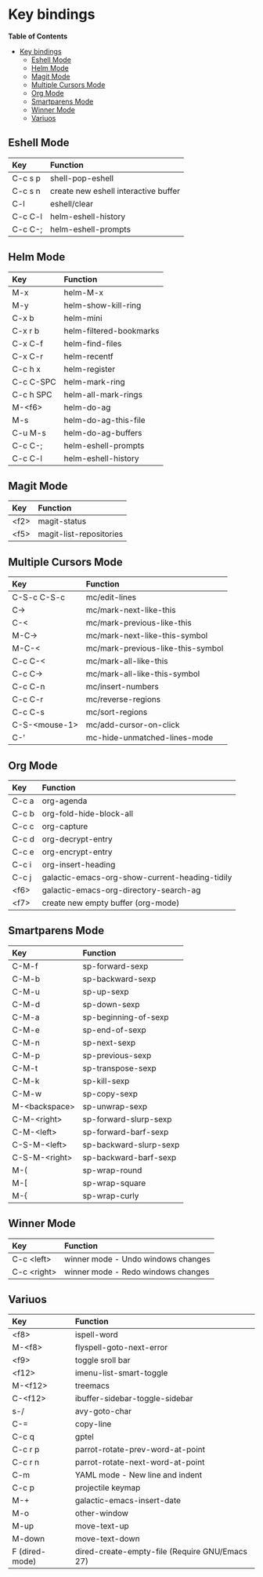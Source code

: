 # Key bindings

<!-- markdown-toc start - Don't edit this section. Run M-x markdown-toc-refresh-toc -->
**Table of Contents**

- [Key bindings](#key-bindings)
    - [Eshell Mode](#eshell-mode)
    - [Helm Mode](#helm-mode)
    - [Magit Mode](#magit-mode)
    - [Multiple Cursors Mode](#multiple-cursors-mode)
    - [Org Mode](#org-mode)
    - [Smartparens Mode](#smartparens-mode)
    - [Winner Mode](#winner-mode)
    - [Variuos](#variuos)

<!-- markdown-toc end -->


## Eshell Mode

| Key     | Function                             |
|:--------|:-------------------------------------|
| C-c s p | shell-pop-eshell                     |
| C-c s n | create new eshell interactive buffer |
| C-l     | eshell/clear                         |
| C-c C-l | helm-eshell-history                  |
| C-c C-; | helm-eshell-prompts                  |

## Helm Mode

| Key       | Function                |
|:----------|:------------------------|
| M-x       | helm-M-x                |
| M-y       | helm-show-kill-ring     |
| C-x b     | helm-mini               |
| C-x r b   | helm-filtered-bookmarks |
| C-x C-f   | helm-find-files         |
| C-x C-r   | helm-recentf            |
| C-c h x   | helm-register           |
| C-c C-SPC | helm-mark-ring          |
| C-c h SPC | helm-all-mark-rings     |
| M-\<f6\>  | helm-do-ag              |
| M-s       | helm-do-ag-this-file    |
| C-u M-s   | helm-do-ag-buffers      |
| C-c C-;   | helm-eshell-prompts     |
| C-c C-l   | helm-eshell-history     |

## Magit Mode

| Key    | Function                |
|:-------|:------------------------|
| \<f2\> | magit-status            |
| \<f5\> | magit-list-repositories |

## Multiple Cursors Mode

| Key             | Function                          |
|:----------------|:----------------------------------|
| C-S-c C-S-c     | mc/edit-lines                     |
| C->             | mc/mark-next-like-this            |
| C-<             | mc/mark-previous-like-this        |
| M-C->           | mc/mark-next-like-this-symbol     |
| M-C-<           | mc/mark-previous-like-this-symbol |
| C-c C-<         | mc/mark-all-like-this             |
| C-c C->         | mc/mark-all-like-this-symbol      |
| C-c C-n         | mc/insert-numbers                 |
| C-c C-r         | mc/reverse-regions                |
| C-c C-s         | mc/sort-regions                   |
| C-S-\<mouse-1\> | mc/add-cursor-on-click            |
| C-'             | mc-hide-unmatched-lines-mode      |

## Org Mode

| Key    | Function                                       |
|:-------|:-----------------------------------------------|
| C-c a  | org-agenda                                     |
| C-c b  | org-fold-hide-block-all                        |
| C-c c  | org-capture                                    |
| C-c d  | org-decrypt-entry                              |
| C-c e  | org-encrypt-entry                              |
| C-c i  | org-insert-heading                             |
| C-c j  | galactic-emacs-org-show-current-heading-tidily |
| \<f6\> | galactic-emacs-org-directory-search-ag         |
| \<f7\> | create new empty buffer (org-mode)             |

## Smartparens Mode

| Key             | Function               |
|:----------------|:-----------------------|
| C-M-f           | sp-forward-sexp        |
| C-M-b           | sp-backward-sexp       |
| C-M-u           | sp-up-sexp             |
| C-M-d           | sp-down-sexp           |
| C-M-a           | sp-beginning-of-sexp   |
| C-M-e           | sp-end-of-sexp         |
| C-M-n           | sp-next-sexp           |
| C-M-p           | sp-previous-sexp       |
| C-M-t           | sp-transpose-sexp      |
| C-M-k           | sp-kill-sexp           |
| C-M-w           | sp-copy-sexp           |
| M-\<backspace\> | sp-unwrap-sexp         |
| C-M-\<right\>   | sp-forward-slurp-sexp  |
| C-M-\<left\>    | sp-forward-barf-sexp   |
| C-S-M-\<left\>  | sp-backward-slurp-sexp |
| C-S-M-\<right\> | sp-backward-barf-sexp  |
| M-(             | sp-wrap-round          |
| M-[             | sp-wrap-square         |
| M-{             | sp-wrap-curly          |

## Winner Mode

| Key           | Function                           |
|:--------------|:-----------------------------------|
| C-c \<left\>  | winner mode - Undo windows changes |
| C-c \<right\> | winner mode - Redo windows changes |

## Variuos

| Key            | Function                                       |
|:---------------|:-----------------------------------------------|
| \<f8\>         | ispell-word                                    |
| M-\<f8\>       | flyspell-goto-next-error                       |
| \<f9\>         | toggle sroll bar                               |
| \<f12\>        | imenu-list-smart-toggle                        |
| M-\<f12\>      | treemacs                                       |
| C-\<f12\>      | ibuffer-sidebar-toggle-sidebar                 |
| s-/            | avy-goto-char                                  |
| C-=            | copy-line                                      |
| C-c q          | gptel                                          |
| C-c r p        | parrot-rotate-prev-word-at-point               |
| C-c r n        | parrot-rotate-next-word-at-point               |
| C-m            | YAML mode - New line and indent                |
| C-c p          | projectile keymap                              |
| M-+            | galactic-emacs-insert-date                     |
| M-o            | other-window                                   |
| M-up           | move-text-up                                   |
| M-down         | move-text-down                                 |
| F (dired-mode) | dired-create-empty-file (Require GNU/Emacs 27) |

